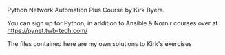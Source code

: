 Python Network Automation Plus Course by Kirk Byers.

You can sign up for Python, in addition to Ansible & Nornir courses over at https://pynet.twb-tech.com/

The files contained here are my own solutions to Kirk's exercises

